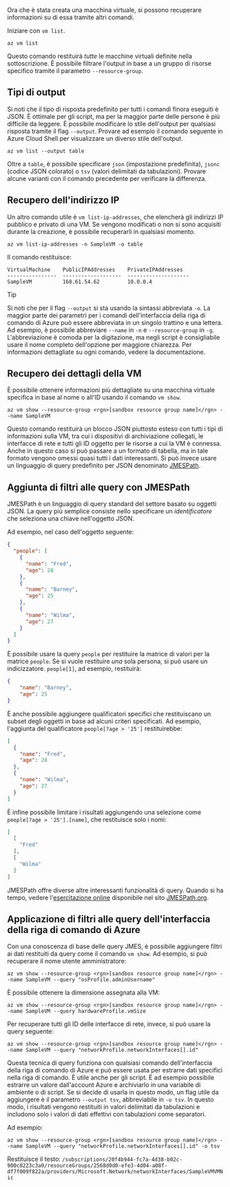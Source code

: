Ora che è stata creata una macchina virtuale, si possono recuperare informazioni su di essa tramite altri comandi.

Iniziare con `vm list`.

```azurecli
az vm list
```

Questo comando restituirà _tutte_ le macchine virtuali definite nella sottoscrizione. È possibile filtrare l'output in base a un gruppo di risorse specifico tramite il parametro `--resource-group`. 

## <a name="output-types"></a>Tipi di output
Si noti che il tipo di risposta predefinito per tutti i comandi finora eseguiti è JSON. È ottimale per gli script, ma per la maggior parte delle persone è più difficile da leggere. È possibile modificare lo stile dell'output per qualsiasi risposta tramite il flag `--output`. Provare ad esempio il comando seguente in Azure Cloud Shell per visualizzare un diverso stile dell'output.

```azurecli
az vm list --output table
```

Oltre a `table`, è possibile specificare `json` (impostazione predefinita), `jsonc` (codice JSON colorato) o `tsv` (valori delimitati da tabulazioni). Provare alcune varianti con il comando precedente per verificare la differenza.

## <a name="getting-the-ip-address"></a>Recupero dell'indirizzo IP

Un altro comando utile è `vm list-ip-addresses`, che elencherà gli indirizzi IP pubblico e privato di una VM. Se vengono modificati o non si sono acquisiti durante la creazione, è possibile recuperarli in qualsiasi momento.

```azurecli
az vm list-ip-addresses -n SampleVM -o table
```

Il comando restituisce:

```
VirtualMachine    PublicIPAddresses    PrivateIPAddresses
----------------  -------------------  --------------------
SampleVM          168.61.54.62         10.0.0.4
```

> [!TIP]
> Si noti che per il flag `--output` si sta usando la sintassi abbreviata `-o`. La maggior parte dei parametri per i comandi dell'interfaccia della riga di comando di Azure può essere abbreviata in un singolo trattino e una lettera. Ad esempio, è possibile abbreviare `--name` in `-n` e `--resource-group` in `-g`. L'abbreviazione è comoda per la digitazione, ma negli script è consigliabile usare il nome completo dell'opzione per maggiore chiarezza. Per informazioni dettagliate su ogni comando, vedere la documentazione.

## <a name="getting-vm-details"></a>Recupero dei dettagli della VM

È possibile ottenere informazioni più dettagliate su una macchina virtuale specifica in base al nome o all'ID usando il comando `vm show`.

```azurecli
az vm show --resource-group <rgn>[sandbox resource group name]</rgn> --name SampleVM
```

Questo comando restituirà un blocco JSON piuttosto esteso con tutti i tipi di informazioni sulla VM, tra cui i dispositivi di archiviazione collegati, le interfacce di rete e tutti gli ID oggetto per le risorse a cui la VM è connessa. Anche in questo caso si può passare a un formato di tabella, ma in tale formato vengono omessi quasi tutti i dati interessanti. Si può invece usare un linguaggio di query predefinito per JSON denominato [JMESPath](http://jmespath.org/).

## <a name="adding-filters-to-queries-with-jmespath"></a>Aggiunta di filtri alle query con JMESPath

JMESPath è un linguaggio di query standard del settore basato su oggetti JSON. La query più semplice consiste nello specificare un _identificatore_ che seleziona una chiave nell'oggetto JSON.

Ad esempio, nel caso dell'oggetto seguente:

```json
{
  "people": [
    {
      "name": "Fred",
      "age": 28
    },
    {
      "name": "Barney",
      "age": 25
    },
    {
      "name": "Wilma",
      "age": 27
    }
  ]
}
```

È possibile usare la query `people` per restituire la matrice di valori per la matrice `people`. Se si vuole restituire _una_ sola persona, si può usare un indicizzatore. `people[1]`, ad esempio, restituirà:

```json
{
    "name": "Barney",
    "age": 25
}
```

È anche possibile aggiungere qualificatori specifici che restituiscano un subset degli oggetti in base ad alcuni criteri specificati. Ad esempio, l'aggiunta del qualificatore `people[?age > '25']` restituirebbe:

```json
[
  {
    "name": "Fred",
    "age": 28
  },
  {
    "name": "Wilma",
    "age": 27
  }
]
```

È infine possibile limitare i risultati aggiungendo una selezione come `people[?age > '25'].[name]`, che restituisce solo i nomi:

```json
[
  [
    "Fred"
  ],
  [
    "Wilma"
  ]
]
```

JMESPath offre diverse altre interessanti funzionalità di query. Quando si ha tempo, vedere l'[esercitazione online](http://jmespath.org/tutorial.html) disponibile nel sito [JMESPath.org](http://jmespath.org/).

## <a name="filtering-our-azure-cli-queries"></a>Applicazione di filtri alle query dell'interfaccia della riga di comando di Azure

Con una conoscenza di base delle query JMES, è possibile aggiungere filtri ai dati restituiti da query come il comando `vm show`. Ad esempio, si può recuperare il nome utente amministratore:

```azurecli
az vm show --resource-group <rgn>[sandbox resource group name]</rgn> --name SampleVM --query "osProfile.adminUsername"
```

È possibile ottenere la dimensione assegnata alla VM:

```azurecli
az vm show --resource-group <rgn>[sandbox resource group name]</rgn> --name SampleVM --query hardwareProfile.vmSize
```

Per recuperare tutti gli ID delle interfacce di rete, invece, si può usare la query seguente:

```azurecli
az vm show --resource-group <rgn>[sandbox resource group name]</rgn> --name SampleVM --query "networkProfile.networkInterfaces[].id"
```

Questa tecnica di query funziona con qualsiasi comando dell'interfaccia della riga di comando di Azure e può essere usata per estrarre dati specifici nella riga di comando. È utile anche per gli script. È ad esempio possibile estrarre un valore dall'account Azure e archiviarlo in una variabile di ambiente o di script. Se si decide di usarla in questo modo, un flag utile da aggiungere è il parametro `--output tsv`, abbreviabile in `-o tsv`. In questo modo, i risultati vengono restituiti in valori delimitati da tabulazioni e includono solo i valori di dati effettivi con tabulazioni come separatori.

Ad esempio:

```azurecli
az vm show --resource-group <rgn>[sandbox resource group name]</rgn> --name SampleVM --query "networkProfile.networkInterfaces[].id" -o tsv
```

Restituisce il testo: `/subscriptions/20f4b944-fc7a-4d38-b02c-900c8223c3a0/resourceGroups/2568d0d0-efe3-4d04-a08f-df7f009f822a/providers/Microsoft.Network/networkInterfaces/SampleVMVMNic`
